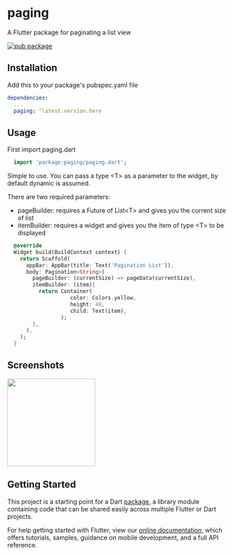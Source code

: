 # paging

A Flutter package for paginating a list view

[![pub package](https://img.shields.io/pub/v/paging.svg?style=popout)](https://pub.dartlang.org/packages/paging)

## Installation

Add this to your package's pubspec.yaml file

```yaml
dependencies:
  ...
  paging: ^latest.version.here
```

## Usage
First import paging.dart

```dart
  import 'package:paging/paging.dart';
```
Simple to use. You can pass a type \<T\> as a parameter to the widget, by default dynamic is assumed.

There are two required parameters:
- pageBuilder: requires a Future of List\<T\> and gives you the current size of list
- itemBuilder: requires a widget and gives you the item of type \<T\> to be displayed

```dart
  @override
  Widget build(BuildContext context) {
    return Scaffold(
      appBar: AppBar(title: Text('Pagination List')),
      body: Pagination<String>(
        pageBuilder: (currentSize) => pageData(currentSize),
        itemBuilder: (item){
          return Container(
                    color: Colors.yellow,
                    height: 48,
                    child: Text(item),
                 );
        },
      ),
    );
  }
```

## Screenshots

<image src="https://github.com/joshmatta/paging_library/blob/master/example_screen1.gif" width="200px"/>

## Getting Started

This project is a starting point for a Dart
[package](https://flutter.io/developing-packages/),
a library module containing code that can be shared easily across
multiple Flutter or Dart projects.

For help getting started with Flutter, view our 
[online documentation](https://flutter.io/docs), which offers tutorials, 
samples, guidance on mobile development, and a full API reference.
